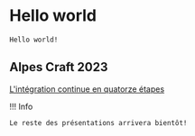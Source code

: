 # Hello world

`Hello world!`

## Alpes Craft 2023

[L'intégration continue en quatorze étapes](ci_en_14_etapes.md)

!!! Info

    Le reste des présentations arrivera bientôt!
